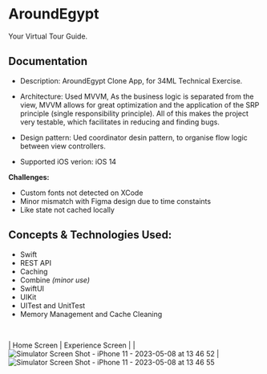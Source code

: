 # AroundEgypt
Your Virtual Tour Guide.


## Documentation

- Description:
AroundEgypt Clone App, for 34ML Technical Exercise.


- Architecture:
Used MVVM, As the business logic is separated from the view, MVVM allows for great optimization and the application of the SRP principle (single responsibility principle). All of this makes the project very testable, which facilitates in reducing and finding bugs.

- Design pattern:
Ued coordinator desin pattern, to organise flow logic between view controllers.

- Supported iOS verion:
iOS 14

**Challenges:**
- Custom fonts not detected on XCode 
- Minor mismatch with Figma design due to time constaints 
- Like state not cached locally

## Concepts & Technologies Used:
 - Swift
 - REST API
 - Caching
 - Combine *(minor use)*
 - SwiftUI
 - UIKit
 - UITest and UnitTest
 - Memory Management and Cache Cleaning
 
 
 <br>

| Home Screen | Experience Screen | 
|![Simulator Screen Shot - iPhone 11 - 2023-05-08 at 13 46 52](https://user-images.githubusercontent.com/38051115/236809935-998bc8f3-fc2a-4333-83d8-326526d844e9.png) |![Simulator Screen Shot - iPhone 11 - 2023-05-08 at 13 46 55](https://user-images.githubusercontent.com/38051115/236810027-e3ca95d7-9a39-4398-9386-9e8f495fe7aa.png)





<br> <br>
<br> <br>
 
 
